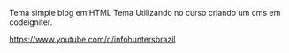 Tema simple blog em HTML
Tema Utilizando no curso criando um cms em codeigniter.

https://www.youtube.com/c/infohuntersbrazil
